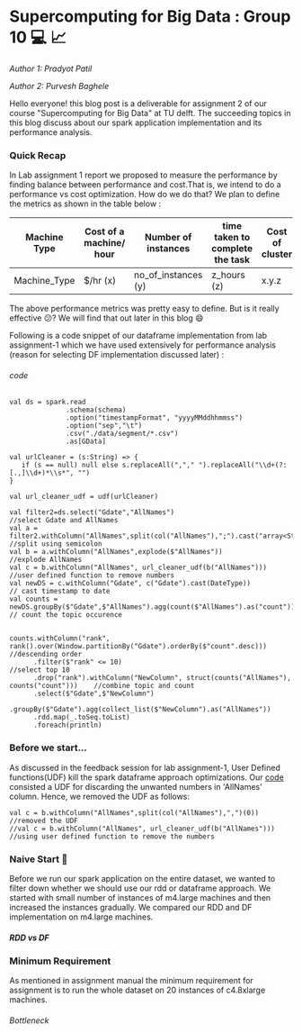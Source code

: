 # Supercomputing for Big Data : Group 10 :computer: :chart_with_upwards_trend:

*Author 1: Pradyot Patil*

*Author 2: Purvesh Baghele*

Hello everyone! this blog post is a deliverable for assignment 2 of our course "Supercomputing for Big Data" at TU delft. The succeeding topics in this blog discuss about our spark application implementation and its performance analysis.

### Quick Recap 

In Lab assignment 1 report we proposed to measure the performance by finding balance between performance and cost.That is, we intend to do a performance vs cost optimization. How do we do that? We plan to define the metrics as shown in the table below :

| Machine Type  | Cost of a machine/ hour | Number of instances  | time taken to complete the task | Cost of cluster|
| ------------- | ----------------------- | -------------------- | ------------------------------- | -------------- |
| Machine_Type  |         $/hr (x)        | no_of_instances (y)  |            z_hours (z)          |   x.y.z        |

The above performance metrics was pretty easy to define. But is it really effective :confused:?  We will find that out later in this blog :smile:

Following is a code snippet of our dataframe implementation from lab assignment-1 which we have used extensively for performance analysis (reason for selecting DF implementation discussed later) :

###### code 
```
val ds = spark.read
              .schema(schema)
              .option("timestampFormat", "yyyyMMddhhmmss") 
              .option("sep","\t")
              .csv("./data/segment/*.csv")
              .as[GData]
               
val urlCleaner = (s:String) => {
   if (s == null) null else s.replaceAll(","," ").replaceAll("\\d+(?:[.,]\\d+)*\\s*", "")
}

val url_cleaner_udf = udf(urlCleaner)

val filter2=ds.select("Gdate","AllNames")                                                   //select Gdate and AllNames
val a = filter2.withColumn("AllNames",split(col("AllNames"),";").cast("array<String>"))     //split using semicolon
val b = a.withColumn("AllNames",explode($"AllNames"))                                       //explode AllNames
val c = b.withColumn("AllNames", url_cleaner_udf(b("AllNames")))                            //user defined function to remove numbers
val newDS = c.withColumn("Gdate", c("Gdate").cast(DateType))                                // cast timestamp to date
val counts = newDS.groupBy($"Gdate",$"AllNames").agg(count($"AllNames").as("count"))        // count the topic occurence


counts.withColumn("rank", rank().over(Window.partitionBy("Gdate").orderBy($"count".desc)))  //descending order
      .filter($"rank" <= 10)                                                                //select top 10
      .drop("rank").withColumn("NewColumn", struct(counts("AllNames"), counts("count")))    //combine topic and count
      .select($"Gdate",$"NewColumn")
      .groupBy($"Gdate").agg(collect_list($"NewColumn").as("AllNames"))
      .rdd.map(_.toSeq.toList)
      .foreach(println) 
```      
### Before we start...
As discussed in the feedback session for lab assignment-1, User Defined functions(UDF) kill the spark dataframe approach optimizations. Our [code](https://github.com/pradyot-09/ApacheSpark_intro/blob/master/lab2/GdeltAnalysis.md#code) consisted a UDF for discarding the unwanted numbers in 'AllNames' column. Hence, we removed the UDF as follows: 

```
val c = b.withColumn("AllNames",split(col("AllNames"),",")(0)) 
//removed the UDF
//val c = b.withColumn("AllNames", url_cleaner_udf(b("AllNames"))) //using user defined function to remove the numbers
```

### Naive Start :hatching_chick:

Before we run our spark application on the entire dataset, we wanted to filter down whether we should use our rdd or dataframe approach. We started with small number of instances of m4.large machines and then increased the instances gradually. We compared our RDD and DF implementation on m4.large machines.

##### RDD vs DF








### Minimum Requirement
As mentioned in assignment manual the minimum requirement for assignment is to run the whole dataset on 20 instances of c4.8xlarge machines.



###### Bottleneck

